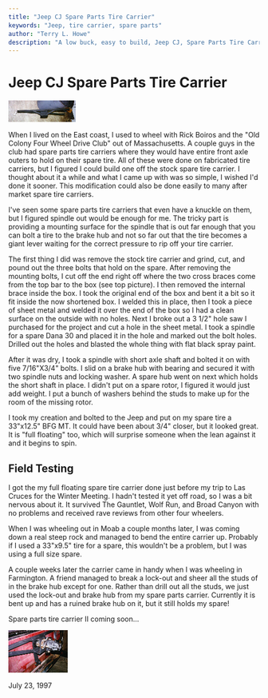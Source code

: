 ```yaml
---
title: "Jeep CJ Spare Parts Tire Carrier"
keywords: "Jeep, tire carrier, spare parts"
author: "Terry L. Howe"
description: "A low buck, easy to build, Jeep CJ, Spare Parts Tire Carrier."
---
```

# Jeep CJ Spare Parts Tire Carrier

[![Spare Tire Carrier](/images/body/spare1_.jpg)](/images/body/spare1.jpg) 

When I lived on the East coast, I used to wheel with Rick Boiros and the "Old Colony Four Wheel Drive Club" out of Massachusetts. A couple guys in the club had spare parts tire carriers where they would have entire front axle outers to hold on their spare tire. All of these were done on fabricated tire carriers, but I figured I could build one off the stock spare tire carrier. I thought about it a while and what I came up with was so simple, I wished I'd done it sooner. This modification could also be done easily to many after market spare tire carriers. 

I've seen some spare parts tire carriers that even have a knuckle on them, but I figured spindle out would be enough for me. The tricky part is providing a mounting surface for the spindle that is out far enough that you can bolt a tire to the brake hub and not so far out that the tire becomes a giant lever waiting for the correct pressure to rip off your tire carrier. 

The first thing I did was remove the stock tire carrier and grind, cut, and pound out the three bolts that hold on the spare. After removing the mounting bolts, I cut off the end right off where the two cross braces come from the top bar to the box (see top picture). I then removed the internal brace inside the box. I took the original end of the box and bent it a bit so it fit inside the now shortened box. I welded this in place, then I took a piece of sheet metal and welded it over the end of the box so I had a clean surface on the outside with no holes. Next I broke out a 3 1/2" hole saw I purchased for the project and cut a hole in the sheet metal. I took a spindle for a spare Dana 30 and placed it in the hole and marked out the bolt holes. Drilled out the holes and blasted the whole thing with flat black spray paint. 

After it was dry, I took a spindle with short axle shaft and bolted it on with five 7/16"X3/4" bolts. I slid on a brake hub with bearing and secured it with two spindle nuts and locking washer. A spare hub went on next which holds the short shaft in place. I didn't put on a spare rotor, I figured it would just add weight. I put a bunch of washers behind the studs to make up for the room of the missing rotor. 

I took my creation and bolted to the Jeep and put on my spare tire a 33"x12.5" BFG MT. It could have been about 3/4" closer, but it looked great. It is "full floating" too, which will surprise someone when the lean against it and it begins to spin. 

## Field Testing

I got the my full floating spare tire carrier done just before my trip to Las Cruces for the Winter Meeting. I hadn't tested it yet off road, so I was a bit nervous about it. It survived The Gauntlet, Wolf Run, and Broad Canyon with no problems and received rave reviews from other four wheelers. 

When I was wheeling out in Moab a couple months later, I was coming down a real steep rock and managed to bend the entire carrier up. Probably if I used a 33"x9.5" tire for a spare, this wouldn't be a problem, but I was using a full size spare. 

A couple weeks later the carrier came in handy when I was wheeling in Farmington. A friend managed to break a lock-out and sheer all the studs of in the brake hub except for one. Rather than drill out all the studs, we just used the lock-out and brake hub from my spare parts carrier. Currently it is bent up and has a ruined brake hub on it, but it still holds my spare! 

Spare parts tire carrier II coming soon... 

[![Spare Tire Carrier](/images/body/spare2_.jpg)](/images/body/spare2.jpg) 

July 23, 1997